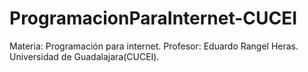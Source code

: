 # ProgramacionParaInternet-CUCEI
Materia: Programación para internet. Profesor: Eduardo Rangel Heras. Universidad de Guadalajara(CUCEI).
